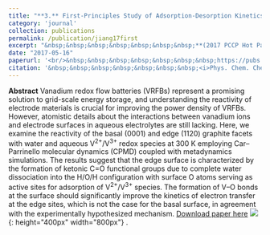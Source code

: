 ```yaml
---
title: "**3.** First-Principles Study of Adsorption-Desorption Kinetics of Aqueous V<sup>2+</sup>/V<sup>3+</sup> Redox Species on Graphite in a Vanadium Redox Flow Battery"
category: 'journal'
collection: publications
permalink: /publication/jiang17first
excerpt: "&nbsp;&nbsp;&nbsp;&nbsp;&nbsp;&nbsp;&nbsp;**(2017 PCCP Hot Paper)** <br/>&nbsp;&nbsp;&nbsp;&nbsp;&nbsp;&nbsp;&nbsp;**Zhen Jiang**, Konstantin Klyukin, and Vitaly Alexandrov"
date: "2017-05-16"
paperurl: '<br/>&nbsp;&nbsp;&nbsp;&nbsp;&nbsp;&nbsp;&nbsp;https://pubs.rsc.org/en/content/articlelanding/2017/cp/c7cp02350b/unauth'
citation: '&nbsp;&nbsp;&nbsp;&nbsp;&nbsp;&nbsp;&nbsp;<i>Phys. Chem. Chem. Phys.</i> 19, 14897-14901 (2017)'
---
```

**Abstract** Vanadium redox flow batteries (VRFBs) represent a promising solution to grid-scale energy storage, and understanding the reactivity of electrode materials is crucial for improving the power density of VRFBs. However, atomistic details about the interactions between vanadium ions and electrode surfaces in aqueous electrolytes are still lacking. Here, we examine the reactivity of the basal (0001) and edge (1120) graphite facets with water and aqueous V<sup>2+</sup>/V<sup>3+</sup> redox species at 300 K employing Car–Parrinello molecular dynamics (CPMD) coupled with metadynamics simulations. The results suggest that the edge surface is characterized by the formation of ketonic C=O functional groups due to complete water dissociation into the H/O/H configuration with surface O atoms serving as active sites for adsorption of V<sup>2+</sup>/V<sup>3+</sup> species. The formation of V–O bonds at the surface should significantly improve the kinetics of electron transfer at the edge sites, which is not the case for the basal surface, in agreement with the experimentally hypothesized mechanism.
[Download paper here](https://github.com/ZhenJiang16/personal/tree/master/files/jiang17first.pdf)
![]({{site.baseurl}}/images/jiang17first.gif){: height="400px" width="800px"} .

